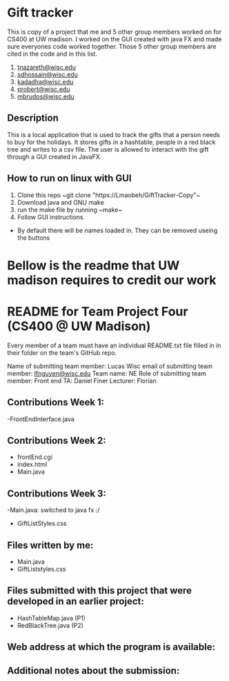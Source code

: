 # Gift tracker
This is copy of a project that me and 5 other group members worked on for CS400 at UW madison. I worked on the GUI created with java FX and made sure everyones code worked together. Those 5 other group members are cited in the code and in this list.
1. tnazareth@wisc.edu 
2. sdhossain@wisc.edu 
3. kadadha@wisc.edu 
4. probert@wisc.edu 
5. mbrudos@wisc.edu 
## Description
This is a local application that is used to track the gifts that a person needs to buy for the holidays. It stores gifts in a hashtable, people in a red black tree and writes to a csv file. The user is allowed to interact with the gift through a GUI created in JavaFX.
## How to run on linux with GUI
1. Clone this repo ~git clone "https://Lmaobeh/GiftTracker-Copy"~
2. Download java and GNU make 
3. run the make file by running ~make~
4. Follow GUI instructions.
- By default there will be names loaded in. They can be removed useing the buttons

# Bellow is the readme that UW madison requires to credit our work
README for Team Project Four (CS400 @ UW Madison)
==================================================

Every member of a team must have an individual README.txt file filled in in their folder on
the team's GitHub repo.

Name of submitting team member: Lucas
Wisc email of submitting team member: lfnguyen@wisc.edu
Team name: NE
Role of submitting team member: Front end
TA: Daniel Finer 
Lecturer: Florian 

Contributions Week 1:
---------------------

-FrontEndInterface.java

Contributions Week 2:
---------------------

- frontEnd.cgi
- index.html
- Main.java

Contributions Week 3:
---------------------

-Main.java: switched to java fx :/
- GiftListStyles.css

Files written by me:
--------------------

- Main.java
- GiftListstyles.css

Files submitted with this project that were developed in an earlier project:
----------------------------------------------------------------------------

- HashTableMap.java (P1)
- RedBlackTree.java (P2)


Web address at which the program is available:
----------------------------------------------


Additional notes about the submission:
--------------------------------------
